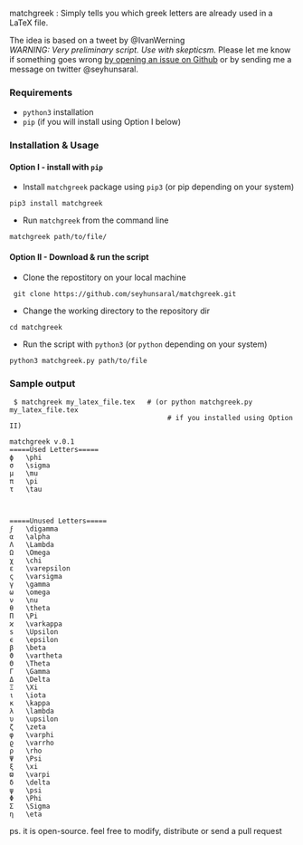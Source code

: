 matchgreek : Simply tells you which greek letters are already used in a LaTeX file.

The idea is based on a tweet by @IvanWerning  
*WARNING: Very preliminary script. Use with skepticsm.*
Please let me know if something goes wrong [by opening an issue on Github](https://github.com/seyhunsaral/matchgreek/issues) or by sending me a message on twitter @seyhunsaral.

### Requirements
* `python3` installation 
* `pip` (if you will install using Option I below)

### Installation & Usage
#### Option I - install with `pip`

* Install `matchgreek` package using `pip3` (or pip depending on your system) 
```
pip3 install matchgreek
```
* Run `matchgreek` from the command line  
```
matchgreek path/to/file/
```

#### Option II - Download & run the script
* Clone the repostitory on your local machine
```
 git clone https://github.com/seyhunsaral/matchgreek.git
```
* Change the working directory to the repository dir
```
cd matchgreek
```
* Run the script with `python3` (or `python` depending on your system)
```
python3 matchgreek.py path/to/file
```
### Sample output
```
 $ matchgreek my_latex_file.tex   # (or python matchgreek.py my_latex_file.tex 
                                       # if you installed using Option II)

matchgreek v.0.1
=====Used Letters=====
ϕ   \phi
σ   \sigma
μ   \mu
π   \pi
τ   \tau



=====Unused Letters=====
ϝ   \digamma
α   \alpha
Λ   \Lambda
Ω   \Omega
χ   \chi
ε   \varepsilon
ς   \varsigma
γ   \gamma
ω   \omega
ν   \nu
θ   \theta
Π   \Pi
ϰ   \varkappa
s   \Upsilon
ϵ   \epsilon
β   \beta
ϑ   \vartheta
Θ   \Theta
Γ   \Gamma
Δ   \Delta
Ξ   \Xi
ι   \iota
κ   \kappa
λ   \lambda
υ   \upsilon
ζ   \zeta
φ   \varphi
ϱ   \varrho
ρ   \rho
Ψ   \Psi
ξ   \xi
ϖ   \varpi
δ   \delta
ψ   \psi
Φ   \Phi
Σ   \Sigma
η   \eta
```
ps. it is open-source. feel free to modify, distribute or send a pull request
